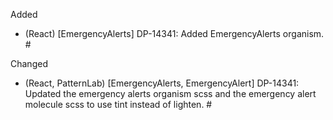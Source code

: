 Added
- (React) [EmergencyAlerts] DP-14341: Added EmergencyAlerts organism. #

Changed
- (React, PatternLab) [EmergencyAlerts, EmergencyAlert] DP-14341: Updated the emergency alerts organism scss and the emergency alert molecule scss to use tint instead of lighten. #

